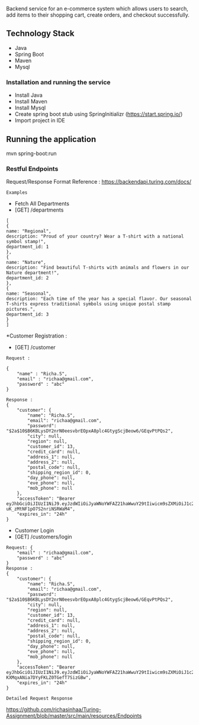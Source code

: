 Backend service for an e-commerce system which allows users to search, add items to their shopping cart, create orders, and checkout successfully.

## Technology Stack

* Java
* Spring Boot
* Maven
* Mysql

### Installation and running the service

* Install Java
* Install Maven
* Install Mysql
* Create spring boot stub using SpringInitializr (https://start.spring.io/)
* Import project in IDE

## Running the application

mvn spring-boot:run

### Restful Endpoints
Request/Response Format Reference :
https://backendapi.turing.com/docs/

```
Examples 
```
* Fetch All Departments
* [GET] /departments

```
[
{
name: "Regional",
description: "Proud of your country? Wear a T-shirt with a national symbol stamp!",
department_id: 1
},
{
name: "Nature",
description: "Find beautiful T-shirts with animals and flowers in our Nature department!",
department_id: 2
},
{
name: "Seasonal",
description: "Each time of the year has a special flavor. Our seasonal T-shirts express traditional symbols using unique postal stamp pictures.",
department_id: 3
}
]
```

*Customer Registration :
* [GET] /customer

```
Request :

{
	"name" : "Richa.S",
	"email" : "richaa@gmail.com",
	"password" : "abc"
}

Response : 
{
    "customer": {
        "name": "Richa.S",
        "email": "richaa@gmail.com",
        "password": "$2a$10$B6KBLysDY2nrN0eesvbrEOpxA8plc4GtygScjBeow6/GEqvPtPQs2",
        "city": null,
        "region": null,
        "customer_id": 13,
        "credit_card": null,
        "address_1": null,
        "address_2": null,
        "postal_code": null,
        "shipping_region_id": 0,
        "day_phone": null,
        "eve_phone": null,
        "mob_phone": null
    },
    "accessToken": "Bearer eyJhbGciOiJIUzI1NiJ9.eyJzdWIiOiJyaWNoYWFAZ21haWwuY29tIiwicm9sZXMiOiJ1c2VyIiwiaWF0IjoxNTU5MTEzNDc4fQ.QhPBBXHlzlgDERLHMu-uK_zMtNF1pO7S2nriNSRWaM4",
    "expires_in": "24h"
}

```
* Customer Login
* [GET] /customers/login

```
Request: {
	"email" : "richaa@gmail.com",
	"password" : "abc"
}
Response : 
{
    "customer": {
        "name": "Richa.S",
        "email": "richaa@gmail.com",
        "password": "$2a$10$B6KBLysDY2nrN0eesvbrEOpxA8plc4GtygScjBeow6/GEqvPtPQs2",
        "city": null,
        "region": null,
        "customer_id": 13,
        "credit_card": null,
        "address_1": null,
        "address_2": null,
        "postal_code": null,
        "shipping_region_id": 0,
        "day_phone": null,
        "eve_phone": null,
        "mob_phone": null
    },
    "accessToken": "Bearer eyJhbGciOiJIUzI1NiJ9.eyJzdWIiOiJyaWNoYWFAZ21haWwuY29tIiwicm9sZXMiOiJ1c2VyIiwiaWF0IjoxNTU5MTE0NzkyfQ.EyV8adaKiEEE-KXMqxANia7DYyFKLZ0TGefT7SizGBw",
    "expires_in": "24h"
}
```

```
Detailed Request Response
```
https://github.com/richasinhaa/Turing-Assignment/blob/master/src/main/resources/Endpoints

